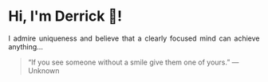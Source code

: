 # Hi, I'm Derrick 👋!
<p align="justify">I admire uniqueness and believe that a clearly focused mind can achieve anything...</p> 
<!-- #quote-start -->
<blockquote>&ldquo;If you see someone without a smile give them one of yours.&rdquo; &mdash; <footer>Unknown</footer></blockquote>
<!-- #quote-end -->
